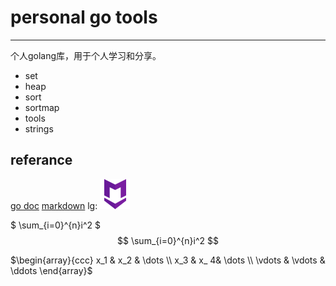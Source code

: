 # personal go tools

----
个人golang库，用于个人学习和分享。

- set
- heap
- sort
- sortmap
- tools
- strings



referance
---
[go doc]()
[markdown](https://github.com/adam-p/markdown-here/wiki/Markdown-Cheatsheet)
lg:
![alt text][logo]

[logo]: https://github.com/adam-p/markdown-here/raw/master/src/common/images/icon48.png "Logo Title Text 2"

$ \sum_{i=0}^{n}i^2 $
$$ \sum_{i=0}^{n}i^2 $$


$\begin{array}{ccc}
x_1 & x_2 & \dots \\
x_3 & x_ 4& \dots \\
\vdots & \vdots & \ddots
\end{array}$

